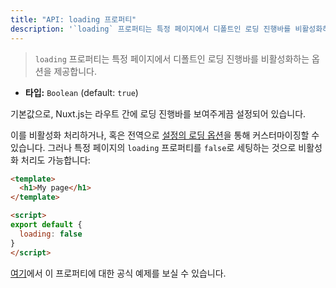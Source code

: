 ```yaml
---
title: "API: loading 프로퍼티"
description: '`loading` 프로퍼티는 특정 페이지에서 디폴트인 로딩 진행바를 비활성화하는 옵션을 제공합니다.'
---
```


> `loading` 프로퍼티는 특정 페이지에서 디폴트인 로딩 진행바를 비활성화하는 옵션을 제공합니다.

- **타입:** `Boolean` (default: `true`)

기본값으로, Nuxt.js는 라우트 간에 로딩 진행바를 보여주게끔 설정되어 있습니다.

이를 비활성화 처리하거나, 혹은 전역으로 [설정의 로딩 옵션](/api/configuration-loading)을 통해 커스터마이징할 수 있습니다. 그러나 특정 페이지의 `loading` 프로퍼티를 `false`로 세팅하는 것으로 비활성화 처리도 가능합니다:

```html
<template>
  <h1>My page</h1>
</template>

<script>
export default {
  loading: false
}
</script>
```
[여기](/examples/custom-page-loading)에서 이 프로퍼티에 대한 공식 예제를 보실 수 있습니다.
